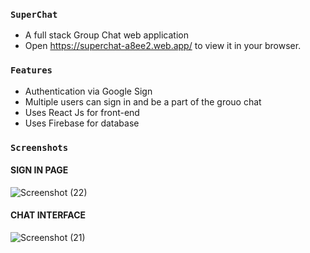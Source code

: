
### `SuperChat`
- A full stack Group Chat web application
- Open https://superchat-a8ee2.web.app/ to view it in your browser.

### `Features`
- Authentication via Google Sign
- Multiple users can sign in and be a part of the grouo chat
- Uses React Js for front-end 
- Uses Firebase for database

### `Screenshots`

 ####                       SIGN IN PAGE          
![Screenshot (22)](https://user-images.githubusercontent.com/55885901/179423257-37988e05-fb2b-4ccf-b6a5-1a325c745eff.png)


  ####                     CHAT INTERFACE 

![Screenshot (21)](https://user-images.githubusercontent.com/55885901/179423260-7b51207a-8821-4d62-8995-8346287fa8b1.png)




